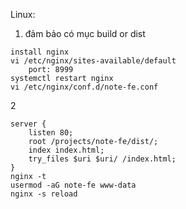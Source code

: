Linux: 
1. đảm bảo có mục build or dist
``` 
install nginx
vi /etc/nginx/sites-available/default
    port: 8999
systemctl restart nginx
vi /etc/nginx/conf.d/note-fe.conf
```
2
```
server {
    listen 80;
    root /projects/note-fe/dist/;
    index index.html;
    try_files $uri $uri/ /index.html;
}
nginx -t
usermod -aG note-fe www-data
nginx -s reload
```
